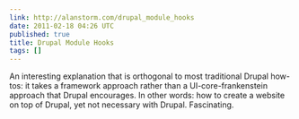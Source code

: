 ```yaml
---
link: http://alanstorm.com/drupal_module_hooks
date: 2011-02-18 04:26 UTC
published: true
title: Drupal Module Hooks
tags: []
---
```


An interesting explanation that is orthogonal to most traditional Drupal how-tos: it takes a framework approach rather than a UI-core-frankenstein approach that Drupal encourages. In other words: how to create a website on top of Drupal, yet not necessary with Drupal. Fascinating.
